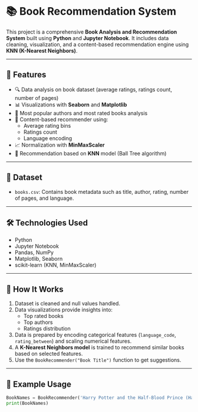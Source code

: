 # 📚 Book Recommendation System

This project is a comprehensive **Book Analysis and Recommendation System** built using **Python** and **Jupyter Notebook**. It includes data cleaning, visualization, and a content-based recommendation engine using **KNN (K-Nearest Neighbors)**.

---

## 🚀 Features

- 🔍 Data analysis on book dataset (average ratings, ratings count, number of pages)
- 📊 Visualizations with **Seaborn** and **Matplotlib**
- 👤 Most popular authors and most rated books analysis
- 🤖 Content-based recommender using:
  - Average rating bins
  - Ratings count
  - Language encoding
- 📈 Normalization with **MinMaxScaler**
- 🔁 Recommendation based on **KNN** model (Ball Tree algorithm)

---

## 📁 Dataset

- `books.csv`: Contains book metadata such as title, author, rating, number of pages, and language.

---

## 🛠️ Technologies Used

- Python
- Jupyter Notebook
- Pandas, NumPy
- Matplotlib, Seaborn
- scikit-learn (KNN, MinMaxScaler)

---

## 🧠 How It Works

1. Dataset is cleaned and null values handled.
2. Data visualizations provide insights into:
   - Top rated books
   - Top authors
   - Ratings distribution
3. Data is prepared by encoding categorical features (`language_code`, `rating_between`) and scaling numerical features.
4. A **K-Nearest Neighbors model** is trained to recommend similar books based on selected features.
5. Use the `BookRecommender("Book Title")` function to get suggestions.

---

## 🔎 Example Usage

```python
BookNames = BookRecommender('Harry Potter and the Half-Blood Prince (Harry Potter  #6)')
print(BookNames)
